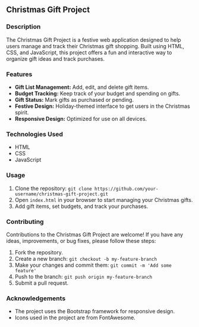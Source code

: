 ## Christmas Gift Project

### Description
The Christmas Gift Project is a festive web application designed to help users manage and track their Christmas gift shopping. Built using HTML, CSS, and JavaScript, this project offers a fun and interactive way to organize gift ideas and track purchases.

### Features
- **Gift List Management:** Add, edit, and delete gift items.
- **Budget Tracking:** Keep track of your budget and spending on gifts.
- **Gift Status:** Mark gifts as purchased or pending.
- **Festive Design:** Holiday-themed interface to get users in the Christmas spirit.
- **Responsive Design:** Optimized for use on all devices.

### Technologies Used
- HTML
- CSS
- JavaScript

### Usage
1. Clone the repository: `git clone https://github.com/your-username/christmas-gift-project.git`
2. Open `index.html` in your browser to start managing your Christmas gifts.
3. Add gift items, set budgets, and track your purchases.

### Contributing
Contributions to the Christmas Gift Project are welcome! If you have any ideas, improvements, or bug fixes, please follow these steps:
1. Fork the repository.
2. Create a new branch: `git checkout -b my-feature-branch`
3. Make your changes and commit them: `git commit -m 'Add some feature'`
4. Push to the branch: `git push origin my-feature-branch`
5. Submit a pull request.

### Acknowledgements
- The project uses the Bootstrap framework for responsive design.
- Icons used in the project are from FontAwesome.
